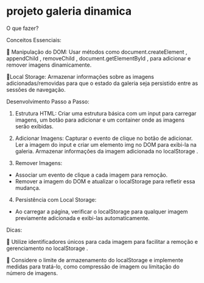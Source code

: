 # projeto galeria dinamica

O que fazer?

Conceitos Essenciais:

📌 Manipulação do DOM: Usar métodos como document.createElement , appendChild , removeChild , document.getElementById , para adicionar e remover imagens dinamicamente.

📌Local Storage: Armazenar informações sobre as imagens adicionadas/removidas para que o estado da galeria seja persistido entre
as sessões de navegação.

Desenvolvimento Passo a Passo:

1. Estrutura HTML: Criar uma estrutura básica com um input para carregar imagens, um botão para adicionar e um container onde as imagens serão exibidas.

2. Adicionar Imagens:
Capturar o evento de clique no botão de adicionar.
Ler a imagem do input e criar um elemento img no DOM para exibi-la na
galeria.
Armazenar informações da imagem adicionada no localStorage .

3. Remover Imagens:

- Associar um evento de clique a cada imagem para remoção.
- Remover a imagem do DOM e atualizar o localStorage para refletir essa
mudança.

4. Persistência com Local Storage:

- Ao carregar a página, verificar o localStorage para qualquer imagem previamente adicionada e exibi-las automaticamente.

Dicas:

📌 Utilize identificadores únicos para cada imagem para facilitar a remoção e gerenciamento no localStorage .

📌 Considere o limite de armazenamento do localStorage e implemente medidas para tratá-lo, como compressão de imagem ou limitação do número de imagens.

